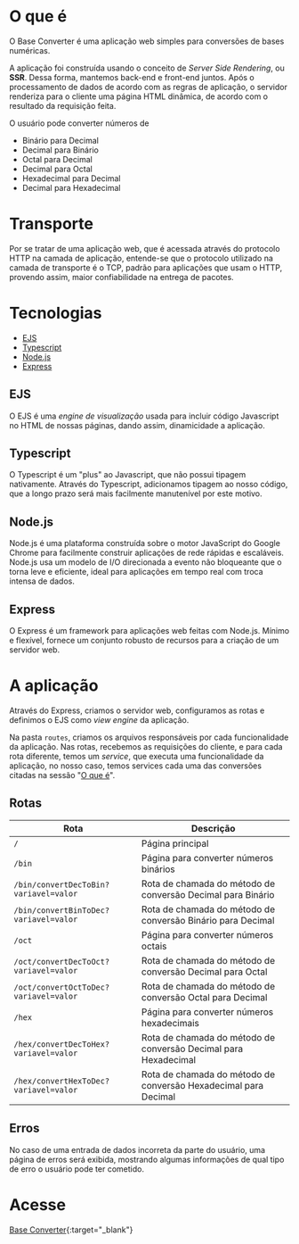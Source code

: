 # O que é

O Base Converter é uma aplicação web simples para conversões de bases numéricas.

A aplicação foi construída usando o conceito de _Server Side Rendering_, ou **SSR**. Dessa forma, mantemos back-end e front-end juntos. Após o processamento de dados de acordo com as regras de aplicação, o servidor renderiza para o cliente uma página HTML dinâmica, de acordo com o resultado da requisição feita.

O usuário pode converter números de

- Binário para Decimal
- Decimal para Binário
- Octal para Decimal
- Decimal para Octal
- Hexadecimal para Decimal
- Decimal para Hexadecimal

# Transporte

Por se tratar de uma aplicação web, que é acessada através do protocolo HTTP na camada de aplicação, entende-se que o protocolo utilizado na camada de transporte é o TCP, padrão para aplicações que usam o HTTP, provendo assim, maior confiabilidade na entrega de pacotes.

# Tecnologias

- [EJS](https://ejs.co/)
- [Typescript](https://www.typescriptlang.org/)
- [Node.js](https://nodejs.org/pt-br/)
- [Express](https://expressjs.com/pt-br/)

## EJS

O EJS é uma _engine de visualização_ usada para incluir código Javascript no HTML de nossas páginas, dando assim, dinamicidade a aplicação.

## Typescript

O Typescript é um "plus" ao Javascript, que não possui tipagem nativamente. Através do Typescript, adicionamos tipagem ao nosso código, que a longo prazo será mais facilmente manutenível por este motivo.

## Node.js

Node.js é uma plataforma construída sobre o motor JavaScript do Google Chrome para facilmente construir aplicações de rede rápidas e escaláveis. Node.js usa um modelo de I/O direcionada a evento não bloqueante que o torna leve e eficiente, ideal para aplicações em tempo real com troca intensa de dados.

## Express

O Express é um framework para aplicações web feitas com Node.js. Mínimo e flexível, fornece um conjunto robusto de recursos para a criação de um servidor web.

# A aplicação

Através do Express, criamos o servidor web, configuramos as rotas e definimos o EJS como _view engine_ da aplicação.

Na pasta `routes`, criamos os arquivos responsáveis por cada funcionalidade da aplicação. Nas rotas, recebemos as requisições do cliente, e para cada rota diferente, temos um _service_, que executa uma funcionalidade da aplicação, no nosso caso, temos services cada uma das conversões citadas na sessão "[O que é](#O-que-é)".

## Rotas

| Rota                                  | Descrição                                                       |
| ------------------------------------- | --------------------------------------------------------------- |
| `/`                                   | Página principal                                                |
| `/bin`                                | Página para converter números binários                          |
| `/bin/convertDecToBin?variavel=valor` | Rota de chamada do método de conversão Decimal para Binário     |
| `/bin/convertBinToDec?variavel=valor` | Rota de chamada do método de conversão Binário para Decimal     |
| `/oct`                                | Página para converter números octais                            |
| `/oct/convertDecToOct?variavel=valor` | Rota de chamada do método de conversão Decimal para Octal       |
| `/oct/convertOctToDec?variavel=valor` | Rota de chamada do método de conversão Octal para Decimal       |
| `/hex`                                | Página para converter números hexadecimais                      |
| `/hex/convertDecToHex?variavel=valor` | Rota de chamada do método de conversão Decimal para Hexadecimal |
| `/hex/convertHexToDec?variavel=valor` | Rota de chamada do método de conversão Hexadecimal para Decimal |

## Erros

No caso de uma entrada de dados incorreta da parte do usuário, uma página de erros será exibida, mostrando algumas informações de qual tipo de erro o usuário pode ter cometido.

# Acesse

[Base Converter](https://damp-castle-66089.herokuapp.com/){:target="_blank"}
